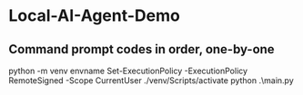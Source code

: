 # Local-AI-Agent-Demo
Command prompt codes in order, one-by-one
-------------------------
python -m venv envname
Set-ExecutionPolicy -ExecutionPolicy RemoteSigned -Scope CurrentUser
./venv/Scripts/activate
python .\main.py
